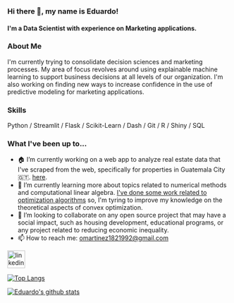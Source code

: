 ### Hi there 👋, my name is Eduardo!

#### I'm a Data Scientist with experience on Marketing applications. 

### About Me
I'm currently trying to consolidate decision sciences and marketing processes. My area of focus revolves around using explainable machine learning to support business decisions at all levels of our organization. I'm also working on finding new ways to increase confidence in the use of predictive modeling for marketing applications.

### Skills
Python / Streamlit / Flask / Scikit-Learn / Dash / Git / R / Shiny / SQL 

### What I've been up to...

- 🏠  I’m currently working on a web app to analyze real estate data that I've scraped from the web, specifically for properties in Guatemala City 🇬🇹. [here](http://guatemalaviva.com/).
- 🌱  I’m currently learning more about topics related to numerical methods and computational linear algebra.
 [I've done some work related to optimization algorithms](https://github.com/omartinez182/numerical-methods-and-algorithms) so, I'm tyring to improve my knowledge on the theoretical aspects of convex optimization.
- 👯  I’m looking to collaborate on any open source project that may have a social impact, such as housing development, educational programs, or any project related to reducing economic inequality.
- 📫  How to reach me: omartinez1821992@gmail.com


[<img src='https://cdn.jsdelivr.net/npm/simple-icons@3.0.1/icons/linkedin.svg' alt='linkedin' height='40'>](https://www.linkedin.com/in/omarmartinez182/)  

<!--
**omartinez182/omartinez182** is a ✨ _special_ ✨ repository because its `README.md` (this file) appears on your GitHub profile.

Here are some ideas to get you started:

- 🔭 I’m currently working on ...
- 🌱 I’m currently learning ...
👯 I’m looking to collaborate on- 🤔 I’m looking for help with ...
- 💬 Ask me about ...
- 📫 How to reach me: ...
- 😄 Pronouns: ...
- ⚡ Fun fact: ...
-->

[![Top Langs](https://github-readme-stats.vercel.app/api/top-langs/?username=omartinez182&theme=prussian&layout=compact)](https://github.com/omartinez182/github-readme-stats)

[![Eduardo's github stats](https://github-readme-stats.vercel.app/api?username=omartinez182&theme=prussian&layout=compact&hide=prs,issues,contribs)](https://github.com/omartinez182/github-readme-stats)
